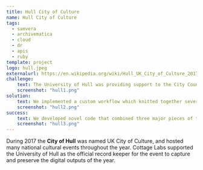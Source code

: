 ```yaml
---
title: Hull City of Culture
name: Hull City of Culture
tags:
  - samvera
  - archivematica
  - cloud
  - dr
  - apis
  - ruby
template: project
logo: hull.jpeg
externalurl: https://en.wikipedia.org/wiki/Hull_UK_City_of_Culture_2017
challenge:
    text: The University of Hull was providing support to the City Council to capture both official and unofficial digital outputs from the year of cultural events.  These materials needed to be captured and archived, and also preserved for the long term.  The content could come in any number of forms, and not necessarily in an organised manner. We were to help them with the back-end management of that data.
    screenshot: "hull1.png"
solution:
    text: We implemented a custom workflow which knitted together several key pieces of infrastructure. The University's outsourced cloud data storage where materials would be stored, their digital repository (Hyrax), where the materials would be published, and their archiving system (Archivematica) where preservation copies would be created.  This would allow the curators to produce directories of stored files with basic textual metadata in files, and have them flow through into the archiving system and digital repository as structured digital objects
    screenshot: "hull2.png"
success:
    text: We developed novel code that combined three major pieces of the university infrastructure, that could be used for the City of Culture outputs.  Additionally, this same infrastructure could provide additional capabilities for the university, such as supporting researchers in easily self-archiving from their cloud storage accounts.
    screenshot: "hull3.png"
---
```


During 2017 the **City of Hull** was named UK City of Culture, and hosted many national cultural events throughout the year.  Cottage Labs supported the University of Hull as the official record keeper for the event to capture and preserve the digital outputs of the year.